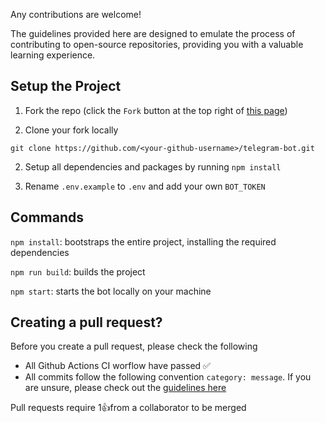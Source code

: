 Any contributions are welcome! 

The guidelines provided here are designed to emulate the process of contributing to open-source repositories, providing you with a valuable learning experience.

## Setup the Project 
1. Fork the repo (click the `Fork` button at the top right of [this page](https://github.com/smu-hack-dsc/telegram-bot))

1. Clone your fork locally 

```
git clone https://github.com/<your-github-username>/telegram-bot.git
```

2. Setup all dependencies and packages by running `npm install`

3. Rename `.env.example` to `.env` and add your own `BOT_TOKEN`

## Commands
`npm install`: bootstraps the entire project, installing the required dependencies

`npm run build`: builds the project 

`npm start`: starts the bot locally on your machine

## Creating a pull request?
Before you create a pull request, please check the following
* All Github Actions CI worflow have passed ✅
* All commits follow the following convention `category: message`. If you are unsure, please check out the [guidelines here](https://www.conventionalcommits.org/en/v1.0.0/#summary)

Pull requests require 1👍from a collaborator to be merged

